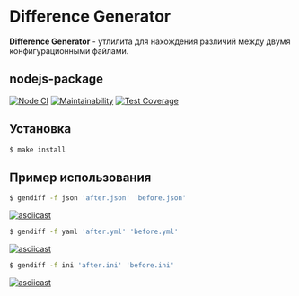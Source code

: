 # Difference Generator
**Difference Generator** - утлилита для нахождения различий между двумя конфигурационными файлами.

## nodejs-package
[![Node CI](https://github.com/iuserkv/frontend-project-lvl2/workflows/CI/badge.svg)](https://github.com/iuserkv/frontend-project-lvl2/actions)
[![Maintainability](https://api.codeclimate.com/v1/badges/42ff81a71c784afc2a6f/maintainability)](https://codeclimate.com/github/iuserkv/frontend-project-lvl2/maintainability)
[![Test Coverage](https://api.codeclimate.com/v1/badges/42ff81a71c784afc2a6f/test_coverage)](https://codeclimate.com/github/iuserkv/frontend-project-lvl2/test_coverage)

## Установка
```sh
$ make install
```

## Пример использования
```sh
$ gendiff -f json 'after.json' 'before.json'
```
[![asciicast](https://asciinema.org/a/0ZP2YkEQJDw5xU1K18LxFWJFF.png)](https://asciinema.org/a/0ZP2YkEQJDw5xU1K18LxFWJFF)

```sh
$ gendiff -f yaml 'after.yml' 'before.yml'
```
[![asciicast](https://asciinema.org/a/4Pge1qLgzbXcOaF1jhkkEaQAA.png)](https://asciinema.org/a/4Pge1qLgzbXcOaF1jhkkEaQAA)

```sh
$ gendiff -f ini 'after.ini' 'before.ini'
```
[![asciicast](https://asciinema.org/a/72ihIOoEjE2CLkDiXC49AJqvX.png)](https://asciinema.org/a/72ihIOoEjE2CLkDiXC49AJqvX)